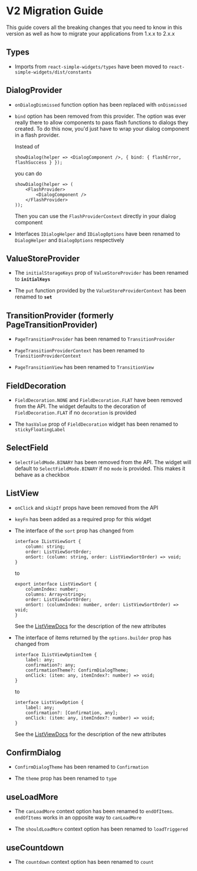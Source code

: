 # V2 Migration Guide

This guide covers all the breaking changes that you need to know in this version as well as how to
migrate your applications from 1.x.x to 2.x.x

## Types

-   Imports from `react-simple-widgets/types` have been moved to
    `react-simple-widgets/dist/constants`

## DialogProvider

-   `onDialogDismissed` function option has been replaced with `onDismissed`

-   `bind` option has been removed from this provider. The option was ever really there to allow
    components to pass flash functions to dialogs they created. To do this now, you'd just have to
    wrap your dialog component in a flash provider.

    Instead of

    ```tsx
    showDialog(helper => <DialogComponent />, { bind: { flashError, flashSuccess } });
    ```

    you can do

    ```tsx
    showDialog(helper => (
        <FlashProvider>
            <DialogComponent />
        </FlashProvider>
    ));
    ```

    Then you can use the `FlashProviderContext` directly in your dialog component

-   Interfaces `IDialogHelper` and `IDialogOptions` have been renamed to `DialogHelper` and
    `DialogOptions` respectively

## ValueStoreProvider

-   The `initialStorageKeys` prop of `ValueStoreProvider` has been renamed to **`initialKeys`**

-   The `put` function provided by the `ValueStoreProviderContext` has been renamed to **`set`**

## TransitionProvider (formerly PageTransitionProvider)

-   `PageTransitionProvider` has been renamed to `TransitionProvider`

-   `PageTransitionProviderContext` has been renamed to `TransitionProviderContext`

-   `PageTransitionView` has been renamed to `TransitionView`

## FieldDecoration

-   `FieldDecoration.NONE` and `FieldDecoration.FLAT` have been removed from the API. The widget
    defaults to the decoration of `FieldDecoration.FLAT` if no `decoration` is provided

-   The `hasValue` prop of `FieldDecoration` widget has been renamed to `stickyFloatingLabel`

## SelectField

-   `SelectFieldMode.BINARY` has been removed from the API. The widget will default to
    `SelectFieldMode.BINARY` if no `mode` is provided. This makes it behave as a checkbox

## ListView

-   `onClick` and `skipIf` props have been removed from the API

-   `keyFn` has been added as a required prop for this widget

-   The interface of the `sort` prop has changed from

    ```tsx
    interface IListViewSort {
        column: string;
        order: ListViewSortOrder;
        onSort: (column: string, order: ListViewSortOrder) => void;
    }
    ```

    to

    ```tsx
    export interface ListViewSort {
        columnIndex: number;
        columns: Array<string>;
        order: ListViewSortOrder;
        onSort: (columnIndex: number, order: ListViewSortOrder) => void;
    }
    ```

    See the [ListViewDocs](./src/collection/list-view/usage.md) for the description of the new
    attributes

-   The interface of items returned by the `options.builder` prop has changed from

    ```tsx
    interface IListViewOptionItem {
        label: any;
        confirmation?: any;
        confirmationTheme?: ConfirmDialogTheme;
        onClick: (item: any, itemIndex?: number) => void;
    }
    ```

    to

    ```tsx
    interface ListViewOption {
        label: any;
        confirmation?: [Confirmation, any];
        onClick: (item: any, itemIndex?: number) => void;
    }
    ```

    See the [ListViewDocs](./src/collection/list-view/usage.md) for the description of the new
    attributes

## ConfirmDialog

-   `ConfirmDialogTheme` has been renamed to `Confirmation`

-   The `theme` prop has been renamed to `type`

## useLoadMore

-   The `canLoadMore` context option has been renamed to `endOfItems`. `endOfItems` works in an
    opposite way to `canLoadMore`

-   The `shouldLoadMore` context option has been renamed to `loadTriggered`

## useCountdown

-   The `countdown` context option has been renamed to `count`
